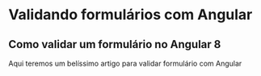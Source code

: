 Validando formulários com Angular
============
Como validar um formulário no Angular 8
------------


Aqui teremos um belíssimo artigo para validar formulário com Angular